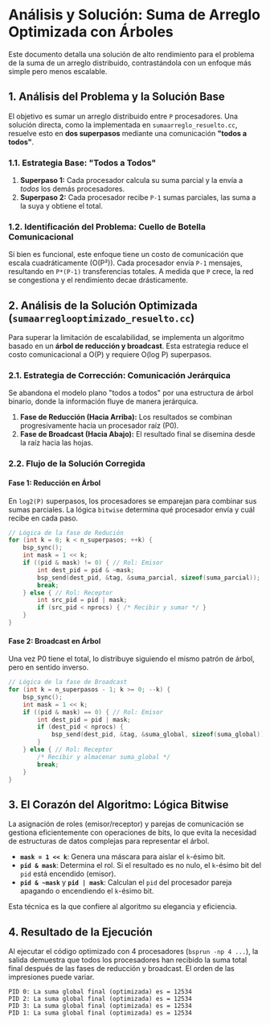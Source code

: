 # Análisis y Solución: Suma de Arreglo Optimizada con Árboles

Este documento detalla una solución de alto rendimiento para el problema de la suma de un arreglo distribuido, contrastándola con un enfoque más simple pero menos escalable.

## 1. Análisis del Problema y la Solución Base

El objetivo es sumar un arreglo distribuido entre `P` procesadores. Una solución directa, como la implementada en `sumaarreglo_resuelto.cc`, resuelve esto en **dos superpasos** mediante una comunicación **"todos a todos"**.

### 1.1. Estrategia Base: "Todos a Todos"
1.  **Superpaso 1:** Cada procesador calcula su suma parcial y la envía a *todos* los demás procesadores.
2.  **Superpaso 2:** Cada procesador recibe `P-1` sumas parciales, las suma a la suya y obtiene el total.

### 1.2. Identificación del Problema: Cuello de Botella Comunicacional
Si bien es funcional, este enfoque tiene un costo de comunicación que escala cuadráticamente (O(P²)). Cada procesador envía `P-1` mensajes, resultando en `P*(P-1)` transferencias totales. A medida que `P` crece, la red se congestiona y el rendimiento decae drásticamente.

## 2. Análisis de la Solución Optimizada (`sumaarreglooptimizado_resuelto.cc`)

Para superar la limitación de escalabilidad, se implementa un algoritmo basado en un **árbol de reducción y broadcast**. Esta estrategia reduce el costo comunicacional a O(P) y requiere O(log P) superpasos.

### 2.1. Estrategia de Corrección: Comunicación Jerárquica

Se abandona el modelo plano "todos a todos" por una estructura de árbol binario, donde la información fluye de manera jerárquica.

1.  **Fase de Reducción (Hacia Arriba):** Los resultados se combinan progresivamente hacia un procesador raíz (P0).
2.  **Fase de Broadcast (Hacia Abajo):** El resultado final se disemina desde la raíz hacia las hojas.

### 2.2. Flujo de la Solución Corregida

#### **Fase 1: Reducción en Árbol**
En `log2(P)` superpasos, los procesadores se emparejan para combinar sus sumas parciales. La lógica `bitwise` determina qué procesador envía y cuál recibe en cada paso.

```cpp
// Lógica de la fase de Redución
for (int k = 0; k < n_superpasos; ++k) {
    bsp_sync();
    int mask = 1 << k;
    if ((pid & mask) != 0) { // Rol: Emisor
        int dest_pid = pid & ~mask;
        bsp_send(dest_pid, &tag, &suma_parcial, sizeof(suma_parcial));
        break; 
    } else { // Rol: Receptor
        int src_pid = pid | mask;
        if (src_pid < nprocs) { /* Recibir y sumar */ }
    }
}
```

#### **Fase 2: Broadcast en Árbol**
Una vez P0 tiene el total, lo distribuye siguiendo el mismo patrón de árbol, pero en sentido inverso.

```cpp
// Lógica de la fase de Broadcast
for (int k = n_superpasos - 1; k >= 0; --k) {
    bsp_sync();
    int mask = 1 << k;
    if ((pid & mask) == 0) { // Rol: Emisor
        int dest_pid = pid | mask;
        if (dest_pid < nprocs) {
            bsp_send(dest_pid, &tag, &suma_global, sizeof(suma_global));
        }
    } else { // Rol: Receptor
        /* Recibir y almacenar suma_global */
        break;
    }
}
```

## 3. El Corazón del Algoritmo: Lógica Bitwise

La asignación de roles (emisor/receptor) y parejas de comunicación se gestiona eficientemente con operaciones de bits, lo que evita la necesidad de estructuras de datos complejas para representar el árbol.

-   **`mask = 1 << k`**: Genera una máscara para aislar el `k`-ésimo bit.
-   **`pid & mask`**: Determina el rol. Si el resultado es no nulo, el `k`-ésimo bit del `pid` está encendido (emisor).
-   **`pid & ~mask`** y **`pid | mask`**: Calculan el `pid` del procesador pareja apagando o encendiendo el `k`-ésimo bit.

Esta técnica es la que confiere al algoritmo su elegancia y eficiencia.

## 4. Resultado de la Ejecución

Al ejecutar el código optimizado con 4 procesadores (`bsprun -np 4 ...`), la salida demuestra que todos los procesadores han recibido la suma total final después de las fases de reducción y broadcast. El orden de las impresiones puede variar.

```text
PID 0: La suma global final (optimizada) es = 12534
PID 2: La suma global final (optimizada) es = 12534
PID 3: La suma global final (optimizada) es = 12534
PID 1: La suma global final (optimizada) es = 12534
``` 